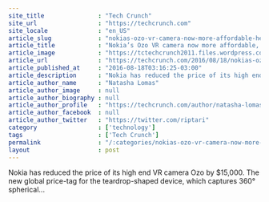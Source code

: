 ```yaml
---
site_title               : "Tech Crunch"
site_url                 : "https://techcrunch.com"
site_locale              : "en_US"
article_slug             : "nokias-ozo-vr-camera-now-more-affordable-heading-to-china"
article_title            : "Nokia’s Ozo VR camera now more affordable, heading to China"
article_image            : "https://tctechcrunch2011.files.wordpress.com/2016/08/screen-shot-2016-08-18-at-11-29-34-am.png?w=764&h=327&crop=1"
article_url              : "https://techcrunch.com/2016/08/18/nokias-ozo-vr-camera-now-more-affordable-heading-to-china/"
article_published_at     : "2016-08-18T03:16:25-03:00"
article_description      : "Nokia has reduced the price of its high end VR camera Ozo by $15,000. The new global price-tag for the teardrop-shaped device, which captures 360° spherical..."
article_author_name      : "Natasha Lomas"
article_author_image     : null
article_author_biography : null
article_author_profile   : "https://techcrunch.com/author/natasha-lomas/"
article_author_facebook  : null
article_author_twitter   : "https://twitter.com/riptari"
category                 : ['technology']
tags                     : ['Tech Crunch']
permalink                : "/:categories/nokias-ozo-vr-camera-now-more-affordable-heading-to-china/"
layout                   : post
---
```


Nokia has reduced the price of its high end VR camera Ozo by $15,000. The new global price-tag for the teardrop-shaped device, which captures 360° spherical...
